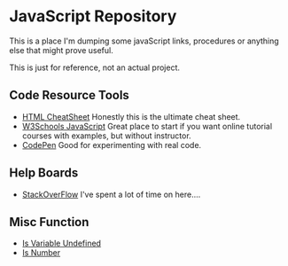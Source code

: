 # JavaScript Repository
This is a place I'm dumping some javaScript links, procedures or anything else that might prove useful. 

This is just for reference, not an actual project.

## Code Resource Tools
- [HTML CheatSheet](https://htmlcheatsheet.com/js/) Honestly this is the ultimate cheat sheet.
- [W3Schools JavaScript](https://www.w3schools.com/js/default.asp) Great place to start if you want online tutorial courses with examples, but without instructor.
- [CodePen](https://codepen.io) Good for experimenting with real code.

## Help Boards
- [StackOverFlow](https://stackoverflow.com/) I've spent a lot of time on here....

## Misc Function
- [Is Variable Undefined](https://github.com/PGSystemTester/javaScript/blob/main/isVariableUndefined.md)
- [Is Number](??)
